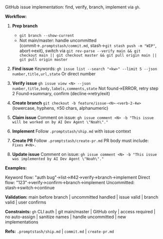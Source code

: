 GitHub issue implementation: find, verify, branch, implement via `gh`.

**Workflow:**

1. **Prep branch**
   - `git branch --show-current`
   - Not main/master: handle uncommitted (commit→`.promptstash/commit.md`, stash→`git stash push -m "WIP"`, abort→exit), switch via `git rev-parse --verify main && git checkout main || git checkout master && git pull origin main || git pull origin master`

2. **Find issue**
   Keywords: `gh issue list --search "<kw>" --limit 5 --json number,title,url,state`
   Or direct number

3. **Verify issue**
   `gh issue view <N> --json number,title,body,labels,comments,state`
   Not found→ERROR, retry step 2
   Found→summary, confirm (decline→retry/exit)

4. **Create branch**
   `git checkout -b feature/issue-<N>-<verb-2-4w>` (lowercase, hyphens, ≤50 chars, alphanumeric)

5. **Claim issue**
   Comment on issue: `gh issue comment <N> -b "This issue will be worked on by AI Dev Agent \"Noah\"."`

6. **Implement**
   Follow `.promptstash/ship.md` with issue context

7. **Create PR**
   Follow `.promptstash/create-pr.md`
   PR body must include: `Fixes #<N>.`

8. **Update issue**
   Comment on issue: `gh issue comment <N> -b "This issue was implemented by AI Dev Agent \"Noah\"."`

**Examples:**

Keyword flow: "auth bug"→list→#42→verify→branch→implement
Direct flow: "123"→verify→confirm→branch→implement
Uncommitted: stash→switch→continue

**Validation:** main before branch | uncommitted handled | issue valid | branch valid | user confirms

**Constraints:** `gh` CLI auth | git main/master | GitHub only | access required | no auto-assign | sanitize names | handle uncommitted | new implementations

**Refs:** `.promptstash/ship.md` | `commit.md` | `create-pr.md`
